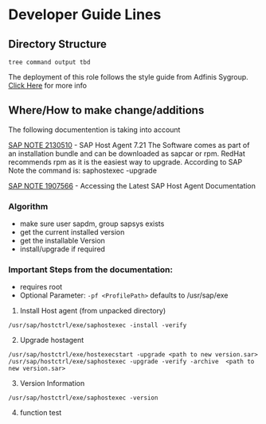 
# Developer Guide Lines

## Directory Structure

```
tree command output tbd
```

The deployment of this role follows the style guide from Adfinis Sygroup. [Click Here](https://docs.adfinis-sygroup.ch/public/ansible-guide/styling_guide.html) for more info

## Where/How to make change/additions

The following documentention is taking into account

[SAP NOTE 2130510](https://launchpad.support.sap.com/#/notes/2130510) - SAP Host Agent 7.21
The Software comes as part of an installation bundle and can be downloaded as sapcar or rpm. RedHat recommends rpm as it is the easiest way to upgrade.
According to SAP Note the command is: saphostexec -upgrade

[SAP NOTE 1907566](https://launchpad.support.sap.com/#/notes/1907566) - Accessing the Latest SAP Host Agent Documentation

### Algorithm

- make sure user sapdm, group sapsys exists
- get the current installed version
- get the installable Version
- install/upgrade if required

### Important Steps from the documentation:

 - requires root
 - Optional Parameter: `-pf <ProfilePath>` defaults to /usr/sap/exe

1. Install Host agent (from unpacked directory)
```
/usr/sap/hostctrl/exe/saphostexec -install -verify
```

2. Upgrade hostagent
```
/usr/sap/hostctrl/exe/hostexecstart -upgrade <path to new version.sar>
/usr/sap/hostctrl/exe/saphostexec -upgrade -verify -archive  <path to new version.sar>
```

3.  Version Information
```
/usr/sap/hostctrl/exe/saphostexec -version
```

4. function test
```
```
